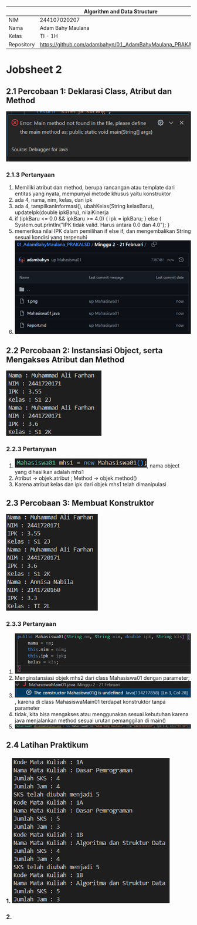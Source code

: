|  | Algorithm and Data Structure |
|--|--|
| NIM |  244107020207 |
| Nama |  Adam Bahy Maulana |
| Kelas | TI - 1H |
| Repository | https://github.com/adambahyn/01_AdamBahyMaulana_PRAKALSD|

# Jobsheet 2

## 2.1 Percobaan 1: Deklarasi Class, Atribut dan Method

![Screenshot](1.png)

### 2.1.3 Pertanyaan
1. Memiliki atribut dan method, berupa rancangan atau template dari entitas yang nyata, mempunyai metode khusus yaitu konstruktor
2. ada 4, nama, nim, kelas, dan ipk
3. ada 4, tampilkanInformasi(), ubahKelas(String kelasBaru), updateIpk(double ipkBaru), nilaiKinerja
4.   if (ipkBaru <= 0.0 && ipkBaru >= 4.0) {
            ipk = ipkBaru;
        } else {
            System.out.println("IPK tidak valid. Harus antara 0.0 dan 4.0");
        }
5. memeriksa nilai IPK dalam pemilihan if else if, dan mengembalikan String sesuai kondisi yang terpenuhi
6. ![Screenshot](2.png)



## 2.2 Percobaan 2: Instansiasi Object, serta Mengakses Atribut dan Method

![Screenshot](3.png)

### 2.2.3 Pertanyaan

1. ![Screenshot](4.png), nama object yang dihasilkan adalah mhs1
2. Atribut -> objek.atribut	; Method -> objek.method()	
3. Karena atribut kelas dan ipk dari objek mhs1 telah dimanipulasi


## 2.3 Percobaan 3: Membuat Konstruktor

![Screenshot](5.png)

### 2.3.3 Pertanyaan

1. ![Screenshot](6.png)
2. Menginstansiasi objek mhs2 dari class Mahasiswa01 dengan parameter;
3. ![Screenshot](7.png), karena di class MahasiswaMain01 terdapat konstruktor tanpa parameter
4. tidak, kita bisa mengakses atau menggunakan sesuai kebutuhan karena java menjalankan method sesuai urutan pemanggilan di main()
5. ![Screenshot](8.png)

## 2.4 Latihan Praktikum




### 1. ![Screenshot](9.png)
### 2. 